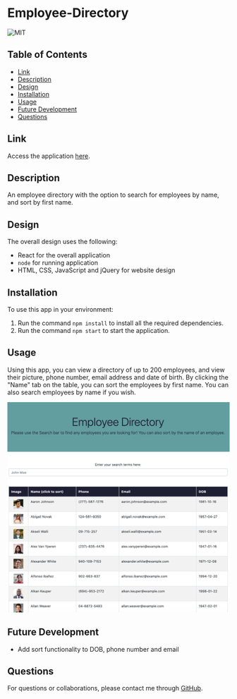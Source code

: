 # Employee-Directory

![MIT](https://img.shields.io/badge/license-MIT-green)  

## Table of Contents

* [Link](#link)
* [Description](#description)
* [Design](#design)
* [Installation](#installation)
* [Usage](#usage)
* [Future Development](#futuredevelopment)
* [Questions](#questions)

## Link

Access the application [here](https://vxmao87.github.io/Employee-Directory/).

## Description

An employee directory with the option to search for employees by name, and sort by first name.

## Design

The overall design uses the following:

* React for the overall application
* `node` for running application
* HTML, CSS, JavaScript and jQuery for website design

## Installation

To use this app in your environment:

1. Run the command `npm install` to install all the required dependencies.
1. Run the command `npm start` to start the application.

## Usage

Using this app, you can view a directory of up to 200 employees, and view their picture, phone number, email address and date of birth. By clicking the "Name" tab on the table, you can sort the employees by first name. You can also search employees by name if you wish.

![Image](public/assets/images/employee-directory.png)

## Future Development

* Add sort functionality to DOB, phone number and email

## Questions

For questions or collaborations, please contact me through [GitHub](https://github.com/vxmao87).
